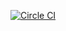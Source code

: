 [![Circle CI](https://circleci.com/gh/metarubygems/carrion_crow/tree/master.svg?style=shield)](https://circleci.com/gh/metarubygems/carrion_crow/tree/master)
